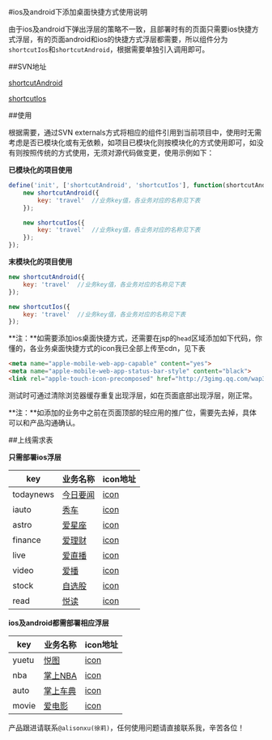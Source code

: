 #ios及android下添加桌面快捷方式使用说明

由于ios及android下弹出浮层的策略不一致，且部署时有的页面只需要ios快捷方式浮层，有的页面android和ios的快捷方式浮层都需要，所以组件分为`shortcutIos`和`shortcutAndroid`，根据需要单独引入调用即可。

##SVN地址

[shortcutAndroid](http://tc-svn.tencent.com/mqq/mqq_3gqq_rep/info_proj/trunk/commons/mt/mods/shortcutAndroid/shortcutAndroid.js)

[shortcutIos](http://tc-svn.tencent.com/mqq/mqq_3gqq_rep/info_proj/trunk/commons/mt/mods/shortcutIos/shortcutIos.js)

##使用

根据需要，通过SVN externals方式将相应的组件引用到当前项目中，使用时无需考虑是否已模块化或有无依赖，如项目已模块化则按模块化的方式使用即可，如没有则按照传统的方式使用，无须对源代码做变更，使用示例如下：

**已模块化的项目使用**

```javascript
define('init', ['shortcutAndroid', 'shortcutIos'], function(shortcutAndroid, shortcutIos) {
    new shortcutAndroid({
        key: 'travel'  //业务key值，各业务对应的名称见下表
    });

    new shortcutIos({
        key: 'travel'  //业务key值，各业务对应的名称见下表
    });
});
```

**末模块化的项目使用**

```javascript
new shortcutAndroid({
    key: 'travel'  //业务key值，各业务对应的名称见下表
});

new shortcutIos({
    key: 'travel'  //业务key值，各业务对应的名称见下表
});
```

**注：**如需要添加ios桌面快捷方式，还需要在jsp的`head`区域添加如下代码，你懂的，各业务桌面快捷方式的icon我已全部上传至cdn，见下表

```html
<meta name="apple-mobile-web-app-capable" content="yes">
<meta name="apple-mobile-web-app-status-bar-style" content="black">
<link rel="apple-touch-icon-precomposed" href="http://3gimg.qq.com/wap30/infoapp/touch/itravel/images/travel_logo.png">
```

测试时可通过清除浏览器缓存重复出现浮层，如在页面底部出现浮层，刚正常。

**注：**如添加的业务中之前在页面顶部的轻应用的推广位，需要先去掉，具体可以和产品沟通确认。


##上线需求表

**只需部署ios浮层**

key       | 业务名称                                                        | icon地址
----------|-----------------------------------------------------------------|--------------------------------------------------------------------------------
todaynews | [今日要闻](http://info.3g.qq.com/g/s?&aid=td_news_list)         | [icon](http://3gimg.qq.com/wap30/infoapp/touch/itravel/images/sc/todaynews.png)
iauto     | [秀车](http://infoapp.3g.qq.com/g/s?aid=carshow#home)           | [icon](http://3gimg.qq.com/wap30/infoapp/touch/itravel/images/sc/iauto.png)
astro     | [爱星座](http://infoapp.3g.qq.com/g/s?aid=astro&g_ut=3#home)    | [icon](http://3gimg.qq.com/wap30/infoapp/touch/itravel/images/sc/astro.png)
finance   | [爱理财](http://gp.3g.qq.com/g/s?aid=ifinance#fund/0)           | [icon](http://3gimg.qq.com/wap30/infoapp/touch/itravel/images/sc/finance.png)
live      | [爱直播](http://live.3g.qq.com/g/touch2/?#home)                 | [icon](http://3gimg.qq.com/wap30/infoapp/touch/itravel/images/sc/live.png)
video     | [爱播](http://infoapp.3g.qq.com/g/s?aid=video)                  | [icon](http://3gimg.qq.com/wap30/infoapp/touch/itravel/images/sc/video.png)
stock     | [自选股](http://gp.3g.qq.com/g/stock/wap3/index.jsp?#page=MyStock)    | [icon](http://3gimg.qq.com/wap30/infoapp/touch/itravel/images/sc/stock.png)
read      | [悦读](http://infoapp.3g.qq.com/g/s?aid=medialib)               | [icon](http://3gimg.qq.com/wap30/infoapp/touch/itravel/images/sc/read.png)


**ios及android都需部署相应浮层**

key       | 业务名称                                                        | icon地址
----------|-----------------------------------------------------------------|--------------------------------------------------------------------------------
yuetu     | [悦图](http://info.3g.qq.com/g/s?aid=image)                     | [icon](http://3gimg.qq.com/wap30/infoapp/touch/itravel/images/sc/yuetu.png)
nba       | [掌上NBA](http://infoapp.3g.qq.com/g/s?aid=nbasearch#home)      | [icon](http://3gimg.qq.com/wap30/infoapp/touch/itravel/images/sc/nba.png)
auto      | [掌上车典](http://infoapp.3g.qq.com/g/s?aid=touchauto#home)     | [icon](http://3gimg.qq.com/wap30/infoapp/touch/itravel/images/sc/auto.png)
movie     | [爱电影](http://infoapp.3g.qq.com/g/s?&aid=movie)               | [icon](http://3gimg.qq.com/wap30/infoapp/touch/itravel/images/sc/movie.png)

产品跟进请联系`@alisonxu(徐莉)`，任何使用问题请直接联系我，辛苦各位！
